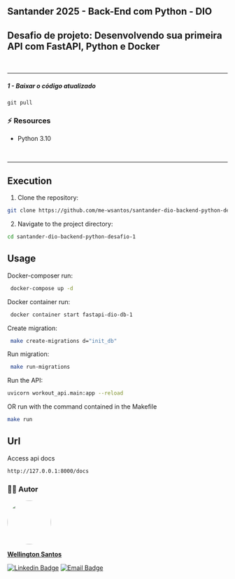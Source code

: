 ## Santander 2025 - Back-End com Python - DIO
## Desafio de projeto: Desenvolvendo sua primeira API com FastAPI, Python e Docker
<br>
<hr>

##### 1 - Baixar o código atualizado
  `git pull`

### :zap: Resources
* Python 3.10
<br>
<hr>

## Execution

1. Clone the repository:
  ```bash
  git clone https://github.com/me-wsantos/santander-dio-backend-python-desafio-4.git
  ```
2. Navigate to the project directory:
  ```bash
  cd santander-dio-backend-python-desafio-1
  ```
## Usage
Docker-composer run:
```bash
 docker-compose up -d
```

Docker container run:
```bash
 docker container start fastapi-dio-db-1
```

Create migration:
```bash
 make create-migrations d="init_db"
```

Run migration:
```bash
 make run-migrations
```

Run the API:
```bash
uvicorn workout_api.main:app --reload
```
OR run with the command contained in the Makefile
```bash
make run
```

## Url
Access api docs
```bash
http://127.0.0.1:8000/docs
```

### :technologist: Autor
<a href="https://github.com/me-wsantos">
<img style="border-radius: 50%;" src="https://avatars.githubusercontent.com/u/179779189?v=4" width="100px;" alt=""/>
<br />
<p><b>Wellington Santos</b></sub></a> <a href="https://github.com/me-wsantos" title="GitHub"></a></p>
 
[![Linkedin Badge](https://img.shields.io/badge/-Wellington--Santos-blue?style=flat-square&logo=Linkedin&logoColor=white&link=https://www.linkedin.com/in/wellington-lima-dos-santos-13343143/)](https://www.linkedin.com/in/-wellington-santos/)
[![Email Badge](https://img.shields.io/badge/-me@wellington--santos.com-c14438?style=flat-square&logo=Gmail&color=11ab3a&logoColor=white&link=mailto:me@wellington-santos.com)](mailto:me@wellington-santos.com)
